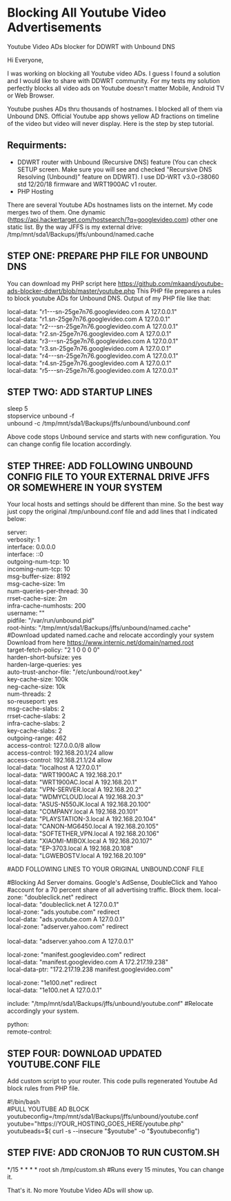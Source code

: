 # Blocking All Youtube Video Advertisements
Youtube Video ADs blocker for DDWRT with Unbound DNS

Hi Everyone,

I was working on blocking all Youtube video ADs. I guess I found a solution and I would like to share with DDWRT community. For my tests my solution perfectly blocks all video ads on Youtube doesn't matter Mobile, Android TV or Web Browser.

Youtube pushes ADs thru thousands of hostnames. I blocked all of them via Unbound DNS. Official Youtube app shows yellow AD fractions on timeline of the video but video will never display. Here is the step by step tutorial.

## Requirments:

* DDWRT router with Unbound (Recursive DNS) feature (You can check SETUP screen. Make sure you will see and checked "Recursive DNS Resolving (Unbound)" feature on DDWRT). I use DD-WRT v3.0-r38060 std 12/20/18 firmware and WRT1900AC v1 router.
* PHP Hosting

There are several Youtube ADs hostnames lists on the internet. My code merges two of them. One dynamic (https://api.hackertarget.com/hostsearch/?q=googlevideo.com) other one static list. By the way JFFS is my external drive:
/tmp/mnt/sda1/Backups/jffs/unbound/named.cache


## STEP ONE: PREPARE PHP FILE FOR UNBOUND DNS

You can download my PHP script here https://github.com/mkaand/youtube-ads-blocker-ddwrt/blob/master/youtube.php This PHP file prepares a rules to block youtube ADs for Unbound DNS. Output of my PHP file like that:

local-data: "r1---sn-25ge7n76.googlevideo.com A 127.0.0.1"<br>
local-data: "r1.sn-25ge7n76.googlevideo.com A 127.0.0.1"<br>
local-data: "r2---sn-25ge7n76.googlevideo.com A 127.0.0.1"<br>
local-data: "r2.sn-25ge7n76.googlevideo.com A 127.0.0.1"<br>
local-data: "r3---sn-25ge7n76.googlevideo.com A 127.0.0.1"<br>
local-data: "r3.sn-25ge7n76.googlevideo.com A 127.0.0.1"<br>
local-data: "r4---sn-25ge7n76.googlevideo.com A 127.0.0.1"<br>
local-data: "r4.sn-25ge7n76.googlevideo.com A 127.0.0.1"<br>
local-data: "r5---sn-25ge7n76.googlevideo.com A 127.0.0.1"<br>

## STEP TWO: ADD STARTUP LINES

sleep 5<br>
stopservice unbound -f<br>
unbound -c /tmp/mnt/sda1/Backups/jffs/unbound/unbound.conf<br>

Above code stops Unbound service and starts with new configuration. You can change config file location accordingly. 

## STEP THREE: ADD FOLLOWING UNBOUND CONFIG FILE TO YOUR EXTERNAL DRIVE JFFS OR SOMEWHERE IN YOUR SYSTEM

Your local hosts and settings should be different than mine. So the best way just copy the original /tmp/unbound.conf file and add lines that I indicated below:

server:<br>
verbosity: 1<br>
interface: 0.0.0.0<br>
interface: ::0<br>
outgoing-num-tcp: 10<br>
incoming-num-tcp: 10<br>
msg-buffer-size: 8192<br>
msg-cache-size: 1m<br>
num-queries-per-thread: 30<br>
rrset-cache-size: 2m<br>
infra-cache-numhosts: 200<br>
username: ""<br>
pidfile: "/var/run/unbound.pid"<br>
root-hints: "/tmp/mnt/sda1/Backups/jffs/unbound/named.cache" #Download updated named.cache and relocate accordingly your system Download from here https://www.internic.net/domain/named.root<br>
target-fetch-policy: "2 1 0 0 0 0"<br>
harden-short-bufsize: yes<br>
harden-large-queries: yes<br>
auto-trust-anchor-file: "/etc/unbound/root.key"<br>
key-cache-size: 100k<br>
neg-cache-size: 10k<br>
num-threads: 2<br>
so-reuseport: yes<br>
msg-cache-slabs: 2<br>
rrset-cache-slabs: 2<br>
infra-cache-slabs: 2<br>
key-cache-slabs: 2<br>
outgoing-range: 462<br>
access-control: 127.0.0.0/8 allow<br>
access-control: 192.168.20.1/24 allow<br>
access-control: 192.168.21.1/24 allow<br>
local-data: "localhost A 127.0.0.1"<br>
local-data: "WRT1900AC A 192.168.20.1"<br>
local-data: "WRT1900AC.local A 192.168.20.1"<br>
local-data: "VPN-SERVER.local A 192.168.20.2"<br>
local-data: "WDMYCLOUD.local A 192.168.20.3"<br>
local-data: "ASUS-N550JK.local A 192.168.20.100"<br>
local-data: "COMPANY.local A 192.168.20.101"<br>
local-data: "PLAYSTATION-3.local A 192.168.20.104"<br>
local-data: "CANON-MG6450.local A 192.168.20.105"<br>
local-data: "SOFTETHER_VPN.local A 192.168.20.106"<br>
local-data: "XIAOMI-MIBOX.local A 192.168.20.107"<br>
local-data: "EP-3703.local A 192.168.20.108"<br>
local-data: "LGWEBOSTV.local A 192.168.20.109"<br>

#ADD FOLLOWING LINES TO YOUR ORIGINAL UNBOUND.CONF FILE

#Blocking Ad Server domains. Google's AdSense, DoubleClick and Yahoo
#account for a 70 percent share of all advertising traffic. Block them.
local-zone: "doubleclick.net" redirect<br>
local-data: "doubleclick.net A 127.0.0.1"<br>
local-zone: "ads.youtube.com" redirect<br>
local-data: "ads.youtube.com A 127.0.0.1"<br>
local-zone: "adserver.yahoo.com" redirect<br><br>
local-data: "adserver.yahoo.com A 127.0.0.1"<br>

local-zone: "manifest.googlevideo.com" redirect<br>
local-data: "manifest.googlevideo.com A 172.217.19.238"<br>
local-data-ptr: "172.217.19.238 manifest.googlevideo.com"<br>

local-zone: "1e100.net" redirect<br>
local-data: "1e100.net A 127.0.0.1"<br>

include: "/tmp/mnt/sda1/Backups/jffs/unbound/youtube.conf" #Relocate accordingly your system.<br>


python:<br>
remote-control:<br>


## STEP FOUR: DOWNLOAD UPDATED YOUTUBE.CONF FILE

Add custom script to your router. This code pulls regenerated Youtube Ad block rules from PHP file.

#!/bin/bash<br>
#PULL YOUTUBE AD BLOCK<br>
youtubeconfig=/tmp/mnt/sda1/Backups/jffs/unbound/youtube.conf<br>
youtube="https://YOUR_HOSTING_GOES_HERE/youtube.php"<br>
youtubeads=$( curl -s --insecure "$youtube" -o  "$youtubeconfig")<br>


## STEP FIVE: ADD CRONJOB TO RUN CUSTOM.SH

*/15 * * * * root sh /tmp/custom.sh #Runs every 15 minutes, You can change it.


That's it. No more Youtube Video ADs will show up.
